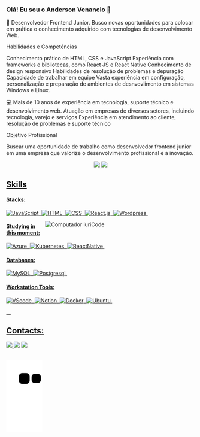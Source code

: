 ### Olá! Eu sou o Anderson Venancio 👋

🔭 Desenvolvedor Frontend Junior. Busco novas oportunidades para colocar em prática o conhecimento adquirido com tecnologias de desenvolvimento Web.

Habilidades e Competências

Conhecimento prático de HTML, CSS e JavaScript
Experiência com frameworks e bibliotecas, como React JS e React Native
Conhecimento de design responsivo
Habilidades de resolução de problemas e depuração
Capacidade de trabalhar em equipe
Vasta experiência em configuração, personalização e preparação de ambientes de desnvovlimento em sistemas Windows e Linux.

💻 Mais de 10 anos de experiência em tecnologia, suporte técnico e desenvolvimento web.
Atuação em empresas de diversos setores, incluindo tecnologia, varejo e serviços
Experiência em atendimento ao cliente, resolução de problemas e suporte técnico

Objetivo Profissional

Buscar uma oportunidade de trabalho como desenvolvedor frontend junior em uma empresa que valorize o desenvolvimento profissional e a inovação.


<div align="center">
  <a href="https://github.com/andersonvenancio">
  <img height="160em" src="https://github-readme-stats.vercel.app/api?username=andersonvenancio&show_icons=true&theme=gotham&include_all_commits=true&count_private=true"/>
  <img height="160em" src="https://github-readme-stats.vercel.app/api/top-langs/?username=andersonvenancio&layout=compact&langs_count=7&theme=gotham"/>
</div>
 
 
## Skills

#### Stacks:


![JavaScript](https://img.shields.io/badge/JavaScript-F7DF1E?style=for-the-badge&logo=javascript&logoColor=black)&nbsp;
![HTML](https://img.shields.io/badge/HTML5-E34F26?style=for-the-badge&logo=html5&logoColor=white)&nbsp;
![CSS](https://img.shields.io/badge/CSS3-1572B6?style=for-the-badge&logo=css3&logoColor=white)&nbsp;
![React.js](https://img.shields.io/badge/React-20232A?style=for-the-badge&logo=react&logoColor=61DAFB)&nbsp;
![Wordpress](https://img.shields.io/badge/Wordpress-21759B?style=for-the-badge&logo=wordpress&logoColor=white)&nbsp;


<img src="https://raw.githubusercontent.com/MicaelliMedeiros/micaellimedeiros/master/image/computer-illustration.png" min-width="400px" max-width="400px" width="400px" align="right" alt="Computador iuriCode">


#### Studying in this moment:

![Azure](https://img.shields.io/badge/microsoft%20azure-0089D6?style=for-the-badge&logo=microsoft-azure&logoColor=white)&nbsp;
![Kubernetes](https://img.shields.io/badge/kubernetes-4285F4?style=for-the-badge&logo=kubernetes&logoColor=white)&nbsp;
![ReactNative](https://img.shields.io/badge/React_Native-20232A?style=for-the-badge&logo=react&logoColor=61DAFB)&nbsp;

#### Databases:

![MySQL](https://img.shields.io/badge/MySQL-005C84?style=for-the-badge&logo=mysql&logoColor=white)&nbsp;
![Postgresql](https://img.shields.io/badge/PostgreSQL-316192?style=for-the-badge&logo=postgresql&logoColor=white)&nbsp;


#### Workstation Tools:

![VScode](https://img.shields.io/badge/vscode-4285F4?style=for-the-badge&logo=vscode&logoColor=white)&nbsp;
![Notion](https://img.shields.io/badge/Notion-000000?style=for-the-badge&logo=notion&logoColor=white)&nbsp;
![Docker](https://img.shields.io/badge/Docker-2CA5E0?style=for-the-badge&logo=docker&logoColor=white)&nbsp;
![Ubuntu](https://img.shields.io/badge/Ubuntu-E95420?style=for-the-badge&logo=ubuntu&logoColor=white)&nbsp;

&nbsp;
&nbsp;

## Contacts:

<div> 
<a href="https://www.instagram.com/andervenancio87/" target="_blank"><img src="https://img.shields.io/badge/-Instagram-%23E4405F?style=for-the-badge&logo=instagram&logoColor=white"/a>
<a href = "mailto:anderson.arteetecnologia@gmail.com"> <img src="https://img.shields.io/badge/-Gmail-%23333?style=for-the-badge&logo=gmail&logoColor=white" target="_blank"></a>
<a href="https://www.linkedin.com/in/anderson-venancio-ti/" target="_blank"><img src="https://img.shields.io/badge/-LinkedIn-%230077B5?style=for-the-badge&logo=linkedin&logoColor=white"  target="_blank"></a> 
</div>&nbsp;&nbsp;
 
    
     
  ![Snake animation](https://github.com/andersonvenancio/andersonvenancio/blob/output/github-contribution-grid-snake.svg)
